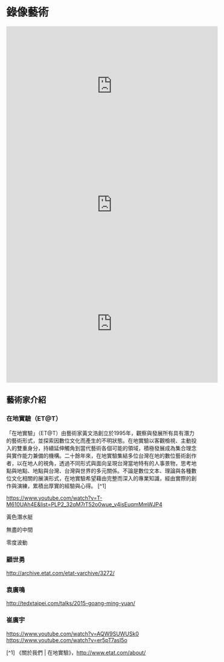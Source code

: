 # 錄像藝術

<iframe width="560" height="315" src="https://www.youtube.com/embed/Ei9aa9542XQ" frameborder="0" allow="autoplay; encrypted-media" allowfullscreen></iframe>

<iframe width="560" height="315" src="https://www.youtube.com/embed/v-MVY4aSh5A" frameborder="0" allow="autoplay; encrypted-media" allowfullscreen></iframe>

<iframe width="560" height="315" src="https://www.youtube.com/embed/UWaAOq-1SjU" frameborder="0" allow="autoplay; encrypted-media" allowfullscreen></iframe>

## 藝術家介紹

### 在地實驗（ET@T）

「在地實驗」（ET@T）由藝術家黃文浩創立於1995年，觀察與發展所有具有潛力的藝術形式，並探索因數位文化而產生的不明狀態。在地實驗以客觀檢視、主動投入的雙重身分，持續延伸觸角到當代藝術各個可能的領域，積極發展成為集合理念與實作能力兼備的機構。二十餘年來，在地實驗集結多位台灣在地的數位藝術創作者，以在地人的視角，透過不同形式與面向呈現台灣當地特有的人事景物，思考地點與地點、地點與台灣、台灣與世界的多元關係。不論是數位文本、理論與各種數位文化相關的展演形式，在地實驗希望藉由完整而深入的專業知識，經由實際的創作與演練，累積出厚實的經驗與心得。 [^1]

https://www.youtube.com/watch?v=T-M610UAh4E&list=PLP2_32qM7rT52o0wue_v4isEuqmMmWJP4

黃色潛水艇

無盡的中間

零度波動

### 顧世勇

http://archive.etat.com/etat-varchive/3272/

### 袁廣鳴

http://tedxtaipei.com/talks/2015-goang-ming-yuan/

### 崔廣宇

https://www.youtube.com/watch?v=AQW9SUWUSk0
https://www.youtube.com/watch?v=er5pT7asI5o

[^1] 《關於我們 | 在地實驗》，http://www.etat.com/about/

